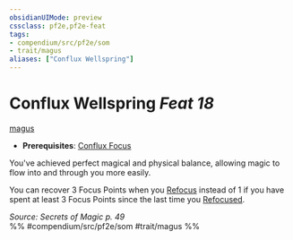 ```yaml
---
obsidianUIMode: preview
cssclass: pf2e,pf2e-feat
tags:
- compendium/src/pf2e/som
- trait/magus
aliases: ["Conflux Wellspring"]
---
```

# Conflux Wellspring  *Feat 18*  
[magus](../../Rules/traits/magus-som.md)  

- **Prerequisites**: [Conflux Focus](conflux-focus-som.md)

You've achieved perfect magical and physical balance, allowing magic to flow into and through you more easily.

You can recover 3 Focus Points when you [Refocus](../../Rules/actions/refocus.md) instead of 1 if you have spent at least 3 Focus Points since the last time you [Refocused](../../Rules/actions/refocus.md).

*Source: Secrets of Magic p. 49*  
%% #compendium/src/pf2e/som #trait/magus %%